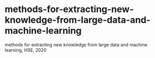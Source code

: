 # methods-for-extracting-new-knowledge-from-large-data-and-machine-learning
methods for extracting new knowledge from large data and machine learning, HSE, 2020

